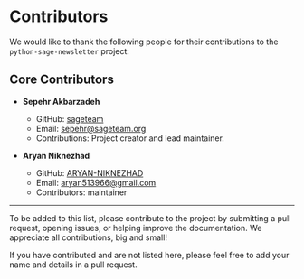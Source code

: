 # Contributors

We would like to thank the following people for their contributions to the `python-sage-newsletter` project:

## Core Contributors

- **Sepehr Akbarzadeh**
  - GitHub: [sageteam](https://github.com/sepehr-akbarzadeh)
  - Email: sepehr@sageteam.org
  - Contributions: Project creator and lead maintainer.

- **Aryan Niknezhad**
  - GitHub: [ARYAN-NIKNEZHAD](https://github.com/ARYAN-NIKNEZHAD)
  - Email: aryan513966@gmail.com
  - Contributors: maintainer
---

To be added to this list, please contribute to the project by submitting a pull request, opening issues, or helping improve the documentation. We appreciate all contributions, big and small!

If you have contributed and are not listed here, please feel free to add your name and details in a pull request.
